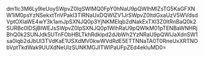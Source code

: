 dm1lc3M6Ly9leUoySWpvZ0lqSWlMQ0FpY0hNaU9pQWlhMlZsTG5KaGFXNW1iM0psYzNSekxtTnVPakl3TlRNaUxDQWlZV1JrSWpvZ0ltdGxaUzV5WVdsdVptOXlaWE4wY3k1amJpSXNJQ0p3YjNKMElqb2dNakExTXl3Z0ltRnBaQ0k2SURBc0lDSjBlWEJsSWpvZ0lpSXNJQ0p1WlhRaU9pQWlkM01pTENBaWNHRjBhQ0k2SUNJdk5UTnFObHBLTkhRdklpd2dJbWh2YzNRaU9pQWlJaXdnSW1sa0lqb2dJbUl3TVdKaE1USXdMV0kwWVdRdE5ETTNNaTA0T0RneUxXRTNObVptTkdWak9UUXdNeUlzSUNKMGJITWlPaUFpZEd4ekluMD0=
